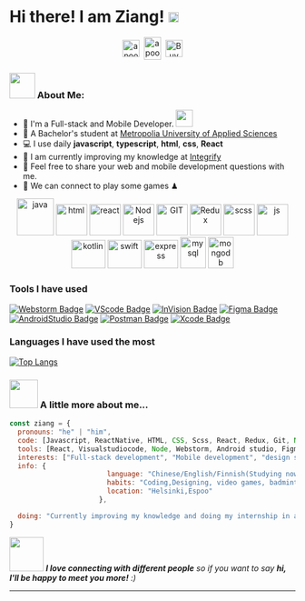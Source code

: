 # Hi there! I am Ziang! <img src="https://github.com/TheDudeThatCode/TheDudeThatCode/blob/master/Assets/Hi.gif" width="18px">
<p align="center">
<a href="https://www.linkedin.com/in/ziang-zhao-2301061a2/" target="blank"><img align="center" src="https://cdn.jsdelivr.net/npm/simple-icons@3.0.1/icons/linkedin.svg" alt="apoorvtyagi" height="30" width="30" /></a>&nbsp;
<a href="http://discord.com/users/Torres#9236" target="blank"><img align="center" src="https://cdn.jsdelivr.net/npm/simple-icons@3.0.1/icons/discord.svg" alt="apoorv#4040" height="40" width="30" /></a>&nbsp;
<a href="https://www.instagram.com/torreszi_/?hl=en"><img align="center" alt="Buy me a Coffee" width="30px" src="https://cdn.jsdelivr.net/npm/simple-icons@3.0.1/icons/instagram.svg" /></a>
</p>


### <img  src="https://github.com/TheDudeThatCode/TheDudeThatCode/blob/master/Assets/Developer.gif" width="45px"> About Me:
- 🏦 I'm a Full-stack and Mobile Developer.
      <img src="https://media.giphy.com/media/WUlplcMpOCEmTGBtBW/giphy.gif" width="30">
- 📝 A Bachelor's student at [Metropolia University of Applied Sciences](https://www.metropolia.fi/fi?gclid=CjwKCAiA0KmPBhBqEiwAJqKK43FJ9s-fEeokzIFzMek99d4XTmP0VaIjzMXhWpE200QbYrruGkEWhhoCvw0QAvD_BwE)
- 💻 I use daily **javascript**, **typescript**, **html**, **css**, **React**
- 📖 I am currently improving my knowledge at [Integrify](https://www.integrify.io/)
- 💬 Feel free to share your web and mobile development questions with me.
- 👯 We can connect to play some games ♟

<p align="center">
      <img src="https://www.vectorlogo.zone/logos/java/java-icon.svg" alt="java" width="65" height="65"/> 
      <img src="https://www.vectorlogo.zone/logos/w3_html5/w3_html5-icon.svg" alt="html" width="55" height="55"/>
      <img src="https://www.vectorlogo.zone/logos/reactjs/reactjs-icon.svg" alt="react" width="55" height="55"/>
      <img src="https://www.vectorlogo.zone/logos/nodejs/nodejs-icon.svg" alt="Nodejs" width="55" height="55"/>
      <img src="https://www.vectorlogo.zone/logos/git-scm/git-scm-icon.svg" alt="GIT" width="55" height="55"/> 
      <img src="https://github.com/detain/svg-logos/blob/master/svg/redux.svg" alt="Redux" width="55" height="55"/>
      <img src="https://www.vectorlogo.zone/logos/sass-lang/sass-lang-icon.svg" alt="scss" width="55" height="55"/>
      <img src="https://www.vectorlogo.zone/logos/javascript/javascript-icon.svg" alt="js" width="55" height="55"/>
      <img src="https://www.vectorlogo.zone/logos/kotlinlang/kotlinlang-icon.svg" alt="kotlin" width="60" height="50"/>
      <img src="https://www.vectorlogo.zone/logos/swift/swift-icon.svg" alt="swift" width="60" height="50"/>
      <img src="https://www.vectorlogo.zone/logos/expressjs/expressjs-ar21.svg" alt="express" width="60" height="50"/>
      <img src="https://www.vectorlogo.zone/logos/mysql/mysql-icon.svg" alt="mysql" width="45" height="55"/>
      <img src="https://www.vectorlogo.zone/logos/mongodb/mongodb-icon.svg" alt="mongodb" width="45" height="55"/>
</p>

### Tools I have used

 [![Webstorm Badge](https://img.shields.io/badge/-WebStorm-000000?style=for-the-badge&labelColor=white&logo=WebStorm&logoColor=000000)](#) [![VScode Badge](https://img.shields.io/badge/-VisualStudioCode-007ACC?style=for-the-badge&labelColor=black&logo=Visual-Studio-Code&logoColor=007ACC)](#) [![InVision Badge](https://img.shields.io/badge/-InVision-FF3366?style=for-the-badge&labelColor=black&logo=InVision&logoColor=FF3366)](#) [![Figma Badge](https://img.shields.io/badge/-Figma-F24E1E?style=for-the-badge&labelColor=black&logo=Figma&logoColor=F24E1E)](#) [![AndroidStudio Badge](https://img.shields.io/badge/-AndroidStudio-3DDC84?style=for-the-badge&labelColor=black&logo=Android-Studio&logoColor=3DDC84)](#) [![Postman Badge](https://img.shields.io/badge/-Postman-FF6C37?style=for-the-badge&labelColor=black&logo=Postman&logoColor=FF6C37)](#) [![Xcode Badge](https://img.shields.io/badge/-Xcode-FFB71B?style=for-the-badge&labelColor=black&logo=Xcode&logoColor=FFB71B)](#)
 
### Languages I have used the most
[![Top Langs](https://github-readme-stats.vercel.app/api/top-langs/?username=ZiangZhao1227&layout=compact&hide=java&langs_count=8&show_icons=true&theme=onedark)](https://github.com/anuraghazra/github-readme-stats)


### <img src="https://media.giphy.com/media/VgCDAzcKvsR6OM0uWg/giphy.gif" width="50"> A little more about me...  

```javascript
const ziang = {
  pronouns: "he" | "him",
  code: [Javascript, ReactNative, HTML, CSS, Scss, React, Redux, Git, Node, Java, Kotlin, Mysql, Swift],
  tools: [React, Visualstudiocode, Node, Webstorm, Android studio, Figma, Postman, Xcode, IntelliJ IDEA],
  interests: ["Full-stack development", "Mobile development", "design system pattern"],
  info: {
                        language: "Chinese/English/Finnish(Studying now)",
                        habits: "Coding,Designing, video games, badminton",
                        location: "Helsinki,Espoo"
                      },

  doing: "Currently improving my knowledge and doing my internship in an IT company."
}
```

<img src="https://media.giphy.com/media/LnQjpWaON8nhr21vNW/giphy.gif" width="60"> <em><b>I love connecting with different people</b> so if you want to say <b>hi, I'll be happy to meet you more!</b> :)</em>

---
